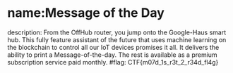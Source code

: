 # name:Message of the Day
description: From the OffHub router, you jump onto the Google-Haus smart hub. This fully feature assistant of the future that uses machine learning on the blockchain to control all our IoT devices promises it all. It delivers the ability to print a Message-of-the-day. The rest is available as a premium subscription service paid monthly.
#flag: CTF{m07d_1s_r3t_2_r34d_fl4g}